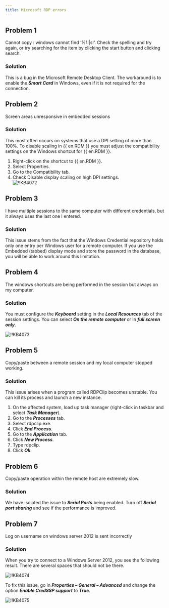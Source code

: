 ```yaml
---
title: Microsoft RDP errors
---
```

## Problem 1

Cannot copy <filename>: windows cannot find ‘%1!|s!’. Check the spelling and try again, or try searching for the item by clicking the start button and clicking search.

### Solution

This is a bug in the Microsoft Remote Desktop Client. The workaround is to enable the ***Smart Card*** in Windows, even if it is not required for the connection.

## Problem 2

Screen areas unresponsive in embedded sessions

### Solution

This most often occurs on systems that use a DPI setting of more than 100%. To disable scaling in {{ en.RDM }} you must adjust the compatibility settings on the Windows shortcut for {{ en.RDM }}.  

1. Right-click on the shortcut to {{ en.RDM }}.
1. Select Properties.
1. Go to the Compatibility tab.
1. Check Disable display scaling on high DPI settings.  
![!!KB4072](https://webdevolutions.azureedge.net/docs/en/kb/KB4072.png)
## Problem 3

I have multiple sessions to the same computer with different credentials, but it always uses the last one I entered.

### Solution

This issue stems from the fact that the Windows Credential repository holds only one entry per Windows user for a remote computer. If you use the Embedded (tabbed) display mode and store the password in the database, you will be able to work around this limitation.

## Problem 4

The windows shortcuts are being performed in the session but always on my computer.

### Solution

You must configure the ***Keyboard*** setting in the ***Local Resources*** tab of the session settings. You can select ***On the remote computer*** or In ***full screen only***.  

![!!KB4073](https://webdevolutions.azureedge.net/docs/en/kb/KB4073.png)

## Problem 5

Copy/paste between a remote session and my local computer stopped working.

### Solution

This issue arises when a program called RDPClip becomes unstable. You can kill its process and launch a new instance.  

1. On the affected system, load up task manager (right-click in taskbar and select ***Task Manager***).
1. Go to the ***Processes*** tab.
1. Select rdpclip.exe.
1. Click ***End Process***.
1. Go to the ***Application*** tab.
1. Click ***New Process***.
1. Type rdpclip.
1. Click ***Ok***.

## Problem 6

Copy/paste operation within the remote host are extremely slow.

### Solution

We have isolated the issue to ***Serial Ports*** being enabled. Turn off ***Serial port sharing*** and see if the performance is improved.

## Problem 7

Log on username on windows server 2012 is sent incorrectly

### Solution

When you try to connect to a Windows Server 2012, you see the following result. There are several spaces that should not be there.  

![!!KB4074](https://webdevolutions.azureedge.net/docs/en/kb/KB4074.png)  

To fix this issue, go in ***Properties – General – Advanced*** and change the option ***Enable CredSSP support*** to ***True***.  

![!!KB4075](https://webdevolutions.azureedge.net/docs/en/kb/KB4075.png)
